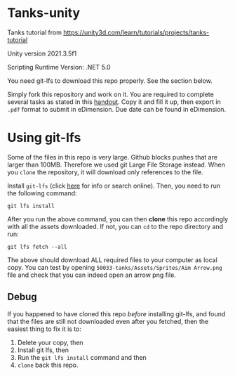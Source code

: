 # Tanks-unity

Tanks tutorial from https://unity3d.com/learn/tutorials/projects/tanks-tutorial

Unity version 2021.3.5f1

Scripting Runtime Version: .NET 5.0

You need git-lfs to download this repo properly. See the section below. 


Simply fork this repository and work on it. You are required to complete several tasks as stated in this [handout](https://docs.google.com/document/d/1xu4x60q5HXakWQ7pQ3ntJRZxRMAFq8s9g2o2I3E7s64/edit?usp=sharing). Copy it and fill it up, then export in `.pdf` format to submit in eDimension. Due date can be found in eDimension. 

# Using git-lfs
Some of the files in this repo is very large. Github blocks pushes that are larger than 100MB. Therefore we used git Large File Storage instead. When you `clone` the repository, it will download only references to the file. 

Install `git-lfs` (click [here](https://git-lfs.github.com) for info or search online). Then, you need to run the following command:
```
git lfs install
```

After you run the above command, you can then **clone** this repo accordingly with all the assets downloaded. If not, you can `cd` to the repo directory and run:
```
git lfs fetch --all
```

The above should download ALL required files to your computer as local copy. You can test by opening `50033-tanks/Assets/Sprites/Aim Arrow.png` file and check that you can indeed open an arrow png file.

## Debug
If you happened to have cloned this repo *before* installing git-lfs, and found that the files are still not downloaded even after you fetched, then the easiest thing to fix it is to:
1. Delete your copy, then 
2. Install git lfs, then 
3. Run the `git lfs install` command and then
4. `clone` back this repo. 
